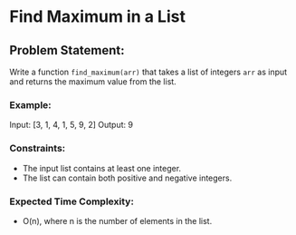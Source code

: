 # Find Maximum in a List

## Problem Statement:
Write a function `find_maximum(arr)` that takes a list of integers `arr` as input and returns the maximum value from the list.

### Example:
Input: [3, 1, 4, 1, 5, 9, 2] Output: 9

### Constraints:
- The input list contains at least one integer.
- The list can contain both positive and negative integers.

### Expected Time Complexity:
- O(n), where n is the number of elements in the list.
